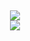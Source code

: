 <h2 align="center">
  <a href="https://github.com/WillFP">
    <img align="center" src="https://github-readme-stats.vercel.app/api/?username=vie10&show_icons=true&theme=onedark">
  </a>
  <br>
  <a href="https://github.com/WillFP">
    <img align="center" src="https://github-readme-stats.vercel.app/api/top-langs/?username=vie10&layout=compact&theme=onedark">
  </a>
</h2>
